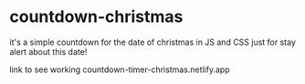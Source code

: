 # countdown-christmas
it's a simple countdown for the date of christmas in JS and CSS 
just for stay alert about this date!

link to see working countdown-timer-christmas.netlify.app
